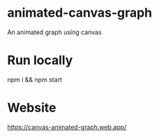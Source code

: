 # animated-canvas-graph
An animated graph using canvas

# Run locally
npm i && npm start

# Website
https://canvas-animated-graph.web.app/
